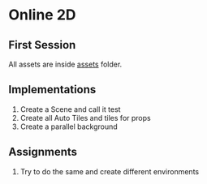 # Online 2D

## First Session

All assets are inside [assets](./assets/) folder.

## Implementations

1. Create a Scene and call it test
2. Create all Auto Tiles and tiles for props
3. Create a parallel background

## Assignments

1. Try to do the same and create different environments
